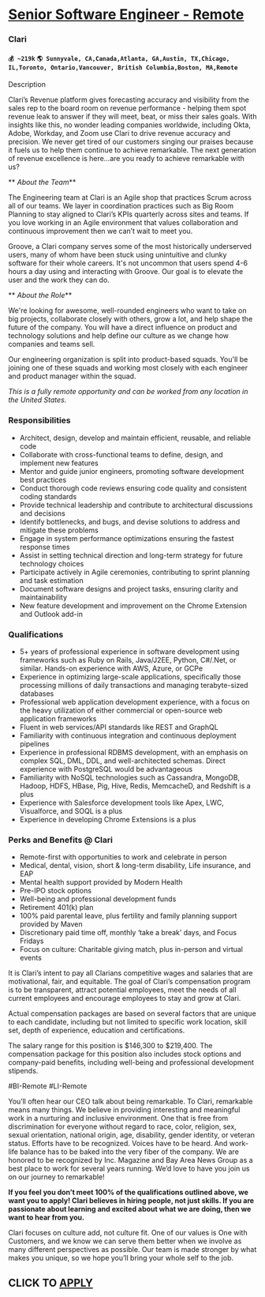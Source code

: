 # [Senior Software Engineer - Remote](https://www.remotewlb.com/apply/senior-software-engineer-remote-87388)  
### Clari  
#### `💰 ~219k` `🌎 Sunnyvale, CA,Canada,Atlanta, GA,Austin, TX,Chicago, IL,Toronto, Ontario,Vancouver, British Columbia,Boston, MA,Remote`  

Description

Clari’s Revenue platform gives forecasting accuracy and visibility from the sales rep to the board room on revenue performance - helping them spot revenue leak to answer if they will meet, beat, or miss their sales goals. With insights like this, no wonder leading companies worldwide, including Okta, Adobe, Workday, and Zoom use Clari to drive revenue accuracy and precision. We never get tired of our customers singing our praises because it fuels us to help them continue to achieve remarkable. The next generation of revenue excellence is here…are you ready to achieve remarkable with us?

  

 ** _About the Team_**

The Engineering team at Clari is an Agile shop that practices Scrum across all of our teams. We layer in coordination practices such as Big Room Planning to stay aligned to Clari’s KPIs quarterly across sites and teams. If you love working in an Agile environment that values collaboration and continuous improvement then we can’t wait to meet you.

  

Groove, a Clari company serves some of the most historically underserved users, many of whom have been stuck using unintuitive and clunky software for their whole careers. It's not uncommon that users spend 4-6 hours a day using and interacting with Groove. Our goal is to elevate the user and the work they can do.

  

 ** _About the Role_**

We're looking for awesome, well-rounded engineers who want to take on big projects, collaborate closely with others, grow a lot, and help shape the future of the company. You will have a direct influence on product and technology solutions and help define our culture as we change how companies and teams sell.

  

Our engineering organization is split into product-based squads. You'll be joining one of these squads and working most closely with each engineer and product manager within the squad.

  

 _This is a fully remote opportunity and can be worked from any location in the United States._

### Responsibilities

  * Architect, design, develop and maintain efficient, reusable, and reliable code
  * Collaborate with cross-functional teams to define, design, and implement new features
  * Mentor and guide junior engineers, promoting software development best practices
  * Conduct thorough code reviews ensuring code quality and consistent coding standards
  * Provide technical leadership and contribute to architectural discussions and decisions
  * Identify bottlenecks, and bugs, and devise solutions to address and mitigate these problems
  * Engage in system performance optimizations ensuring the fastest response times
  * Assist in setting technical direction and long-term strategy for future technology choices
  * Participate actively in Agile ceremonies, contributing to sprint planning and task estimation
  * Document software designs and project tasks, ensuring clarity and maintainability
  * New feature development and improvement on the Chrome Extension and Outlook add-in

### Qualifications

  * 5+ years of professional experience in software development using frameworks such as Ruby on Rails, Java/J2EE, Python, C#/.Net, or similar. Hands-on experience with AWS, Azure, or GCPe
  * Experience in optimizing large-scale applications, specifically those processing millions of daily transactions and managing terabyte-sized databases
  * Professional web application development experience, with a focus on the heavy utilization of either commercial or open-source web application frameworks
  * Fluent in web services/API standards like REST and GraphQL
  * Familiarity with continuous integration and continuous deployment pipelines
  * Experience in professional RDBMS development, with an emphasis on complex SQL, DML, DDL, and well-architected schemas. Direct experience with PostgreSQL would be advantageous
  * Familiarity with NoSQL technologies such as Cassandra, MongoDB, Hadoop, HDFS, HBase, Pig, Hive, Redis, MemcacheD, and Redshift is a plus
  * Experience with Salesforce development tools like Apex, LWC, Visualforce, and SOQL is a plus
  * Experience in developing Chrome Extensions is a plus

### Perks and Benefits @ Clari

  * Remote-first with opportunities to work and celebrate in person
  * Medical, dental, vision, short & long-term disability, Life insurance, and EAP
  * Mental health support provided by Modern Health
  * Pre-IPO stock options
  * Well-being and professional development funds
  * Retirement 401(k) plan
  * 100% paid parental leave, plus fertility and family planning support provided by Maven
  * Discretionary paid time off, monthly ‘take a break’ days, and Focus Fridays
  * Focus on culture: Charitable giving match, plus in-person and virtual events 

  

It is Clari’s intent to pay all Clarians competitive wages and salaries that are motivational, fair, and equitable. The goal of Clari’s compensation program is to be transparent, attract potential employees, meet the needs of all current employees and encourage employees to stay and grow at Clari.

  

Actual compensation packages are based on several factors that are unique to each candidate, including but not limited to specific work location, skill set, depth of experience, education and certifications.

  

The salary range for this position is $146,300 to $219,400. The compensation package for this position also includes stock options and company-paid benefits, including well-being and professional development stipends.

#BI-Remote #LI-Remote

  

You’ll often hear our CEO talk about being remarkable. To Clari, remarkable means many things. We believe in providing interesting and meaningful work in a nurturing and inclusive environment. One that is free from discrimination for everyone without regard to race, color, religion, sex, sexual orientation, national origin, age, disability, gender identity, or veteran status. Efforts have to be recognized. Voices have to be heard. And work-life balance has to be baked into the very fiber of the company. We are honored to be recognized by Inc. Magazine and Bay Area News Group as a best place to work for several years running. We’d love to have you join us on our journey to remarkable!

  

 **If you feel you don’t meet 100% of the qualifications outlined above, we want you to apply! Clari believes in hiring people, not just skills. If you are passionate about learning and excited about what we are doing, then we want to hear from you.**

  

Clari focuses on culture add, not culture fit. One of our values is One with Customers, and we know we can serve them better when we involve as many different perspectives as possible. Our team is made stronger by what makes you unique, so we hope you’ll bring your whole self to the job.

  
## CLICK TO [APPLY](https://www.remotewlb.com/apply/senior-software-engineer-remote-87388)

